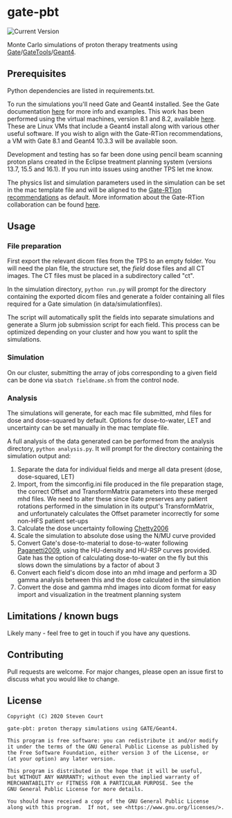 # gate-pbt
![Current Version](https://img.shields.io/badge/version-0.1.0-green.svg)

Monte Carlo simulations of proton therapy treatments using [Gate](https://gate.uca.fr/#/admin)/[GateTools](https://github.com/OpenGATE/GateTools)/[Geant4](https://geant4.web.cern.ch/).

## Prerequisites
Python dependencies are listed in requirements.txt.  

To run the simulations you'll need Gate and Geant4 installed. 
See the Gate documentation [here](https://gate.uca.fr/documentation#/admin) for more info
and examples. This work has been performed using 
the virtual machines, version 8.1 and 8.2, available [here](https://gate.uca.fr/download/vgate#/admin). 
These are Linux VMs that include a Geant4 install along with various other useful software.
If you wish to align with the Gate-RTion recommendations, a VM with Gate 8.1 and Geant4 10.3.3
will be available soon.  

Development and testing has so far been done using pencil beam scanning proton plans created in the Eclipse treatment planning system (versions 13.7, 15.5 and 16.1). If you run into issues using another TPS let me know.

The physics list and simulation parameters used in the simulation can be set in the mac 
template file and will be aligned to the [Gate-RTion recommendations](https://aapm.onlinelibrary.wiley.com/doi/10.1002/mp.14481) as default. More information about the Gate-RTion collaboration can be found [here](https://gate.uca.fr/download/gate-rtion#/admin).


## Usage

### File preparation
First export the relevant dicom files from the TPS to an empty folder.
You will need the plan file, the structure set, the _field_ dose files and all CT images. 
The CT files must be placed in a subdirectory called "ct".  

In the simulation directory, ```python run.py``` will prompt for the directory containing
the exported dicom files and generate a folder containing all files required for 
a Gate simulation (in data/simulationfiles).  

The script will automatically split the fields into separate simulations and generate a Slurm job 
submission script for each field. This process can be optimized depending on your cluster and how you
want to split the simulations. 


### Simulation
On our cluster, submitting the array of jobs corresponding to a given field can be done via
```sbatch fieldname.sh``` from the control node.


### Analysis
The simulations will generate, for each mac file submitted, mhd files for dose and dose-squared by default. Options for dose-to-water, LET and uncertainty can be set manually in the mac template file.

A full analysis of the data generated can be performed from the analysis directory, ```python analysis.py```.
It will prompt for the directory containing the simulation output and:

1. Separate the data for individual fields and merge all data present (dose, dose-squared, LET)
2. Import, from the simconfig.ini file produced in the file preparation stage, the correct Offset and TransformMatrix parameters into these merged mhd files. We need to alter these since Gate preserves any patient rotations performed in the simulation in its output's TransformMatrix, and unfortunately calculates the Offset parameter incorrectly for some non-HFS patient set-ups
3. Calculate the dose uncertainty following [Chetty2006](https://pubmed.ncbi.nlm.nih.gov/16798417/)
4. Scale the simulation to absolute dose using the N/MU curve provided
5. Convert Gate's dose-to-material to dose-to-water following [Paganetti2009](https://iopscience.iop.org/article/10.1088/0031-9155/54/14/004/pdf), using the HU-density and HU-RSP curves provided. Gate has the option of calculating dose-to-water on the fly but this slows down the simulations by a factor of about 3
6. Convert each field's dicom dose into an mhd image and perform a 3D gamma analysis between this and the dose calculated in the simulation
7. Convert the dose and gamma mhd images into dicom format for easy import and visualization in the treatment planning system


## Limitations / known bugs
Likely many - feel free to get in touch if you have any questions.


## Contributing
Pull requests are welcome. For major changes, please open an issue first to discuss 
what you would like to change.


## License
```
Copyright (C) 2020 Steven Court

gate-pbt: proton therapy simulations using GATE/Geant4.

This program is free software: you can redistribute it and/or modify
it under the terms of the GNU General Public License as published by
the Free Software Foundation, either version 3 of the License, or
(at your option) any later version.

This program is distributed in the hope that it will be useful,
but WITHOUT ANY WARRANTY; without even the implied warranty of
MERCHANTABILITY or FITNESS FOR A PARTICULAR PURPOSE. See the
GNU General Public License for more details.

You should have received a copy of the GNU General Public License
along with this program.  If not, see <https://www.gnu.org/licenses/>.
```
